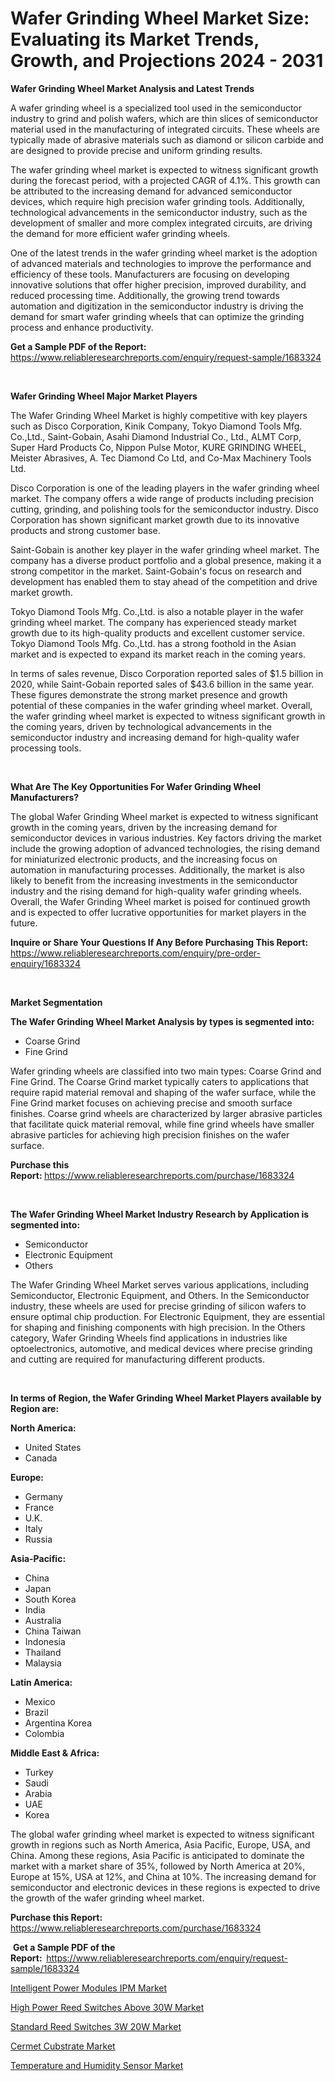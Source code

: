<p><h1>Wafer Grinding Wheel Market Size: Evaluating its Market Trends, Growth, and Projections 2024 - 2031</h1></p><p><strong>Wafer Grinding Wheel Market Analysis and Latest Trends</strong></p>
<p><p>A wafer grinding wheel is a specialized tool used in the semiconductor industry to grind and polish wafers, which are thin slices of semiconductor material used in the manufacturing of integrated circuits. These wheels are typically made of abrasive materials such as diamond or silicon carbide and are designed to provide precise and uniform grinding results.</p><p>The wafer grinding wheel market is expected to witness significant growth during the forecast period, with a projected CAGR of 4.1%. This growth can be attributed to the increasing demand for advanced semiconductor devices, which require high precision wafer grinding tools. Additionally, technological advancements in the semiconductor industry, such as the development of smaller and more complex integrated circuits, are driving the demand for more efficient wafer grinding wheels.</p><p>One of the latest trends in the wafer grinding wheel market is the adoption of advanced materials and technologies to improve the performance and efficiency of these tools. Manufacturers are focusing on developing innovative solutions that offer higher precision, improved durability, and reduced processing time. Additionally, the growing trend towards automation and digitization in the semiconductor industry is driving the demand for smart wafer grinding wheels that can optimize the grinding process and enhance productivity.</p></p>
<p><strong>Get a Sample PDF of the Report:&nbsp;</strong> <a href="https://www.reliableresearchreports.com/enquiry/request-sample/1683324">https://www.reliableresearchreports.com/enquiry/request-sample/1683324</a></p>
<p>&nbsp;</p>
<p><strong>Wafer Grinding Wheel Major Market Players</strong></p>
<p><p>The Wafer Grinding Wheel Market is highly competitive with key players such as Disco Corporation, Kinik Company, Tokyo Diamond Tools Mfg. Co.,Ltd., Saint-Gobain, Asahi Diamond Industrial Co., Ltd., ALMT Corp, Super Hard Products Co, Nippon Pulse Motor, KURE GRINDING WHEEL, Meister Abrasives, A. Tec Diamond Co Ltd, and Co-Max Machinery Tools Ltd.</p><p>Disco Corporation is one of the leading players in the wafer grinding wheel market. The company offers a wide range of products including precision cutting, grinding, and polishing tools for the semiconductor industry. Disco Corporation has shown significant market growth due to its innovative products and strong customer base.</p><p>Saint-Gobain is another key player in the wafer grinding wheel market. The company has a diverse product portfolio and a global presence, making it a strong competitor in the market. Saint-Gobain's focus on research and development has enabled them to stay ahead of the competition and drive market growth.</p><p>Tokyo Diamond Tools Mfg. Co.,Ltd. is also a notable player in the wafer grinding wheel market. The company has experienced steady market growth due to its high-quality products and excellent customer service. Tokyo Diamond Tools Mfg. Co.,Ltd. has a strong foothold in the Asian market and is expected to expand its market reach in the coming years.</p><p>In terms of sales revenue, Disco Corporation reported sales of $1.5 billion in 2020, while Saint-Gobain reported sales of $43.6 billion in the same year. These figures demonstrate the strong market presence and growth potential of these companies in the wafer grinding wheel market. Overall, the wafer grinding wheel market is expected to witness significant growth in the coming years, driven by technological advancements in the semiconductor industry and increasing demand for high-quality wafer processing tools.</p></p>
<p>&nbsp;</p>
<p><strong>What Are The Key Opportunities For Wafer Grinding Wheel Manufacturers?</strong></p>
<p><p>The global Wafer Grinding Wheel market is expected to witness significant growth in the coming years, driven by the increasing demand for semiconductor devices in various industries. Key factors driving the market include the growing adoption of advanced technologies, the rising demand for miniaturized electronic products, and the increasing focus on automation in manufacturing processes. Additionally, the market is also likely to benefit from the increasing investments in the semiconductor industry and the rising demand for high-quality wafer grinding wheels. Overall, the Wafer Grinding Wheel market is poised for continued growth and is expected to offer lucrative opportunities for market players in the future.</p></p>
<p><strong>Inquire or Share Your Questions If Any Before Purchasing This Report:</strong> <a href="https://www.reliableresearchreports.com/enquiry/pre-order-enquiry/1683324">https://www.reliableresearchreports.com/enquiry/pre-order-enquiry/1683324</a></p>
<p>&nbsp;</p>
<p><strong>Market Segmentation</strong></p>
<p><strong>The Wafer Grinding Wheel Market Analysis by types is segmented into:</strong></p>
<p><ul><li>Coarse Grind</li><li>Fine Grind</li></ul></p>
<p><p>Wafer grinding wheels are classified into two main types: Coarse Grind and Fine Grind. The Coarse Grind market typically caters to applications that require rapid material removal and shaping of the wafer surface, while the Fine Grind market focuses on achieving precise and smooth surface finishes. Coarse grind wheels are characterized by larger abrasive particles that facilitate quick material removal, while fine grind wheels have smaller abrasive particles for achieving high precision finishes on the wafer surface.</p></p>
<p><strong>Purchase this Report:&nbsp;</strong><a href="https://www.reliableresearchreports.com/purchase/1683324">https://www.reliableresearchreports.com/purchase/1683324</a></p>
<p>&nbsp;</p>
<p><strong>The Wafer Grinding Wheel Market Industry Research by Application is segmented into:</strong></p>
<p><ul><li>Semiconductor</li><li>Electronic Equipment</li><li>Others</li></ul></p>
<p><p>The Wafer Grinding Wheel Market serves various applications, including Semiconductor, Electronic Equipment, and Others. In the Semiconductor industry, these wheels are used for precise grinding of silicon wafers to ensure optimal chip production. For Electronic Equipment, they are essential for shaping and finishing components with high precision. In the Others category, Wafer Grinding Wheels find applications in industries like optoelectronics, automotive, and medical devices where precise grinding and cutting are required for manufacturing different products.</p></p>
<p>&nbsp;</p>
<p><strong>In terms of Region, the Wafer Grinding Wheel Market Players available by Region are:</strong></p>
<p>
    <p> <strong> North America: </strong>
        <ul>
            <li>United States</li>
            <li>Canada</li>
        </ul>
        </p> 
    <p> <strong> Europe: </strong>
        <ul>
            <li>Germany</li>
            <li>France</li>
            <li>U.K.</li>
            <li>Italy</li>
            <li>Russia</li>
        </ul>
        </p> 
    <p> <strong> Asia-Pacific: </strong>
        <ul>
            <li>China</li>
            <li>Japan</li>
            <li>South Korea</li>
            <li>India</li>
            <li>Australia</li>
            <li>China Taiwan</li>
            <li>Indonesia</li>
            <li>Thailand</li>
            <li>Malaysia</li>
        </ul>
        </p> 
    <p> <strong> Latin America: </strong>
        <ul>
            <li>Mexico</li>
            <li>Brazil</li>
            <li>Argentina Korea</li>
            <li>Colombia</li>
        </ul>
        </p> 
    <p> <strong> Middle East & Africa: </strong>
        <ul>
            <li>Turkey</li>
            <li>Saudi</li>
            <li>Arabia</li>
            <li>UAE</li>
            <li>Korea</li>
        </ul>
    </p>
    </p>
<p><p>The global wafer grinding wheel market is expected to witness significant growth in regions such as North America, Asia Pacific, Europe, USA, and China. Among these regions, Asia Pacific is anticipated to dominate the market with a market share of 35%, followed by North America at 20%, Europe at 15%, USA at 12%, and China at 10%. The increasing demand for semiconductor and electronic devices in these regions is expected to drive the growth of the wafer grinding wheel market.</p></p>
<p><strong>Purchase this Report: </strong><a href="https://www.reliableresearchreports.com/purchase/1683324">https://www.reliableresearchreports.com/purchase/1683324</a></p>
<p>&nbsp;<strong>Get a Sample PDF of the Report:&nbsp;&nbsp;</strong><a href="https://www.reliableresearchreports.com/enquiry/request-sample/1683324">https://www.reliableresearchreports.com/enquiry/request-sample/1683324</a></p>
<p><strong></strong></p>
<p><p><a href="https://medium.com/@amirwisozk/intelligent-power-modules-ipm-market-size-cagr-trends-2024-2030-5c2c955129bb">Intelligent Power Modules IPM Market</a></p><p><a href="https://medium.com/@amirwisozk/high-power-reed-switches-above-30w-market-size-market-outlook-and-market-forecast-2024-to-2031-d4a19f9a69a4">High Power Reed Switches Above 30W Market</a></p><p><a href="https://medium.com/@amirwisozk/standard-reed-switches-3w-20w-market-comprehensive-assessment-by-type-application-and-geography-8572bdd139c5">Standard Reed Switches 3W 20W Market</a></p><p><a href="https://medium.com/@amirwisozk/cermet-cubstrate-market-size-and-market-trends-complete-industry-overview-2024-to-2031-7c9873f0eb48">Cermet Cubstrate Market</a></p><p><a href="https://medium.com/@amirwisozk/temperature-and-humidity-sensor-market-report-reveals-the-latest-trends-and-growth-opportunities-of-4f7e217a43c9">Temperature and Humidity Sensor Market</a></p></p>